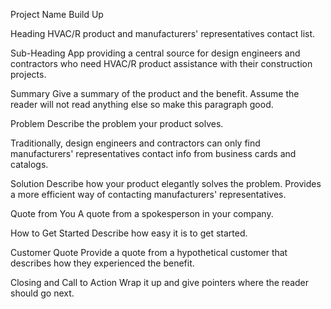 Project Name
Build Up

Heading
HVAC/R product and manufacturers' representatives contact list.

Sub-Heading
App providing a central source for design engineers and contractors who need HVAC/R product assistance with their construction projects.

Summary
Give a summary of the product and the benefit. Assume the reader will not read anything else so make this paragraph good.

Problem
Describe the problem your product solves.

Traditionally, design engineers and contractors can only find manufacturers' representatives contact info from business cards and catalogs.

Solution
Describe how your product elegantly solves the problem.
Provides a more efficient way of contacting manufacturers' representatives.

Quote from You
A quote from a spokesperson in your company.

How to Get Started
Describe how easy it is to get started.

Customer Quote
Provide a quote from a hypothetical customer that describes how they experienced the benefit.

Closing and Call to Action
Wrap it up and give pointers where the reader should go next.